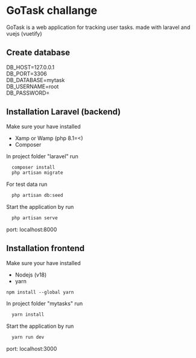 
# GoTask challange

GoTask is a web application for tracking user tasks.
made with laravel and vuejs (vuetify)



## Create database
DB_HOST=127.0.0.1 \
DB_PORT=3306 \
DB_DATABASE=mytask \
DB_USERNAME=root \
DB_PASSWORD= 

## Installation Laravel (backend)

Make sure your have installed 
- Xamp or Wamp (php 8.1=<)
- Composer 

In project folder "laravel" run
```bash
  composer install
  php artisan migrate 
```
For test data run
```bash
  php artisan db:seed 
```
Start the application by run
```bash
  php artisan serve
```
port: localhost:8000
    
## Installation frontend

Make sure your have installed 
- Nodejs (v18) 
- yarn 
```
npm install --global yarn
```

In project folder "mytasks" run
```bash
  yarn install 
```
Start the application by run
```bash
  yarn run dev
```
port: localhost:3000
    